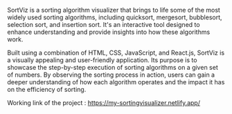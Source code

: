 SortViz is a sorting algorithm visualizer that brings to life some of the most widely used sorting algorithms, including quicksort, mergesort, bubblesort, selection sort, and insertion sort. It's an interactive tool designed to enhance understanding and provide insights into how these algorithms work.

Built using a combination of HTML, CSS, JavaScript, and React.js, SortViz is a visually appealing and user-friendly application. Its purpose is to showcase the step-by-step execution of sorting algorithms on a given set of numbers. By observing the sorting process in action, users can gain a deeper understanding of how each algorithm operates and the impact it has on the efficiency of sorting.

Working link of the project : https://my-sortingvisualizer.netlify.app/
